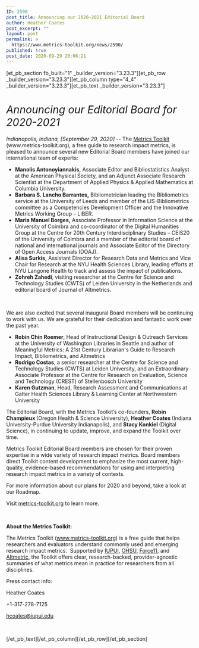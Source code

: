 ```yaml
---
ID: 2590
post_title: Announcing our 2020-2021 Editorial Board
author: Heather Coates
post_excerpt: ""
layout: post
permalink: >
  https://www.metrics-toolkit.org/news/2590/
published: true
post_date: 2020-09-29 20:06:21
---
```

<!-- wp:divi/placeholder -->
[et_pb_section fb_built="1" _builder_version="3.23.3"][et_pb_row _builder_version="3.23.3"][et_pb_column type="4_4" _builder_version="3.23.3"][et_pb_text _builder_version="3.23.3"]<h1><i><span style="font-weight: 400;">Announcing our Editorial Board for 2020-2021</span></i></h1>
<p><i><span style="font-weight: 400;">Indianapolis, Indiana, [September 29, 2020] -- </span></i><span style="font-weight: 400;">The </span><a href="http://www.metrics-toolkit.org"><span style="font-weight: 400;">Metrics Toolkit</span></a><span style="font-weight: 400;"> (www.metrics-toolkit.org), a free guide to research impact metrics, is pleased to announce several new Editorial Board members have joined our international team of experts:</span></p>
<ul>
<li style="font-weight: 400;"><b>Manolis Antonoyiannakis,</b><span style="font-weight: 400;"> Associate Editor and Bibliostatistics Analyst at the American Physical Society, and an Adjunct Associate Research Scientist at the Department of Applied Physics &amp; Applied Mathematics at Columbia University.</span></li>
<li style="font-weight: 400;"><b>Barbara S. Lancho Barrantes,</b><span style="font-weight: 400;"> Bibliometrician leading the Bibliometrics service at the University of Leeds and member of the LIS-Bibliometrics committee as a Competencies Development Officer and the Innovative Metrics Working Group – LIBER.</span></li>
<li style="font-weight: 400;"><b>Maria Manuel Borges,</b><span style="font-weight: 400;"> Associate Professor in Information Science at the University of Coimbra and co-coordinator of the Digital Humanities Group at the Centre for 20th Century Interdisciplinary Studies – CEIS20 of the University of Coimbra and a member of the editorial board of national and international journals and Associate Editor of the Directory of Open Access Journals (DOAJ).</span></li>
<li style="font-weight: 400;"><b>Alisa Surkis,</b><span style="font-weight: 400;"> Assistant Director for Research Data and Metrics and Vice Chair for Research at the NYU Health Sciences Library, leading efforts at NYU Langone Health to track and assess the impact of publications.</span></li>
<li style="font-weight: 400;"><b>Zohreh Zahedi</b><span style="font-weight: 400;">, visiting researcher at the Centre for Science and Technology Studies (CWTS) of Leiden University in the Netherlands and editorial board of Journal of Altmetrics.</span></li>
</ul>
<p>&nbsp;</p>
<p><span style="font-weight: 400;">We are also excited that several inaugural Board members will be continuing to work with us. We are grateful for their dedication and fantastic work over the past year.</span></p>
<ul>
<li style="font-weight: 400;"><b>Robin Chin Roemer</b><span style="font-weight: 400;">, Head of Instructional Design &amp; Outreach Services at the University of Washington Libraries in Seattle and author of </span><span style="font-weight: 400;">Meaningful Metrics: A 21st Century Librarian's Guide to Research Impact, Bibliometrics, and Altmetrics</span></li>
<li style="font-weight: 400;"><b>Rodrigo Costas</b><span style="font-weight: 400;">, a senior researcher at the Centre for Science and Technology Studies (CWTS) at Leiden University, and an Extraordinary Associate Professor at the Centre for Research on Evaluation, Science and Technology (CREST) of Stellenbosch University</span></li>
<li style="font-weight: 400;"><b>Karen Gutzman</b><span style="font-weight: 400;">, Head, Research Assessment and Communications at Galter Health Sciences Library &amp; Learning Center at Northwestern University</span></li>
</ul>
<p><span style="font-weight: 400;"></span></p>
<p><span style="font-weight: 400;">The Editorial Board, with the Metrics Toolkit’s co-founders, </span><b>Robin Champieux </b><span style="font-weight: 400;">(Oregon Health &amp; Science University), </span><b>Heather Coates </b><span style="font-weight: 400;">(Indiana University-Purdue University Indianapolis), and </span><b>Stacy Konkiel </b><span style="font-weight: 400;">(Digital Science), in continuing to update, improve, and expand the Toolkit over time. </span></p>
<p><span style="font-weight: 400;">Metrics Toolkit Editorial Board members are chosen for their proven expertise in a wide variety of research impact metrics. Board members direct Toolkit content development to emphasize the most current, high-quality, evidence-based recommendations for using and interpreting research impact metrics in a variety of contexts.</span></p>
<p><span style="font-weight: 400;">For more information about our plans for 2020 and beyond, take a look at our Roadmap.</span></p>
<p><span style="font-weight: 400;">Visit </span><a href="http://www.metrics-toolkit.org/"><span style="font-weight: 400;">metrics-toolkit.org</span></a><span style="font-weight: 400;"> to learn more.</span></p>
<p>&nbsp;</p>
<p><b>About the Metrics Toolkit: </b></p>
<p><span style="font-weight: 400;">The Metrics Toolkit (</span><a href="http://www.metrics-toolkit.org"><span style="font-weight: 400;">www.metrics-toolkit.org</span></a><span style="font-weight: 400;">) is a free guide that helps researchers and evaluators understand commonly used and emerging research impact metrics.  Supported by </span><a href="https://www.iupui.edu"><span style="font-weight: 400;">IUPUI</span></a><span style="font-weight: 400;">, </span><a href="https://www.ohsu.edu/"><span style="font-weight: 400;">OHSU</span></a><span style="font-weight: 400;">, </span><a href="https://www.force11.org/"><span style="font-weight: 400;">Force11</span></a><span style="font-weight: 400;">, and </span><a href="https://www.altmetric.com/"><span style="font-weight: 400;">Altmetric</span></a><span style="font-weight: 400;">, the Toolkit offers clear, research-backed, provider-agnostic summaries of what metrics mean in practice for researchers from all disciplines.</span></p>
<p><span style="font-weight: 400;">Press contact info:</span></p>
<p><span style="font-weight: 400;">Heather Coates</span></p>
<p><span style="font-weight: 400;">+1-317-278-7125</span></p>
<p><a href="mailto:hcoates@iupui.edu"><span style="font-weight: 400;">hcoates@iupui.edu</span></a><span style="font-weight: 400;"> </span></p>
<p>&nbsp;</p>
[/et_pb_text][/et_pb_column][/et_pb_row][/et_pb_section]
<!-- /wp:divi/placeholder -->